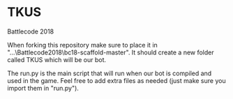 # TKUS
Battlecode 2018

When forking this repository make sure to place it in "...\Battlecode2018\bc18-scaffold-master".  It should create a new folder called TKUS which will be our bot.

The run.py is the main script that will run when our bot is compiled and used in the game.  Feel free to add extra files as needed (just make sure you import them in "run.py").
